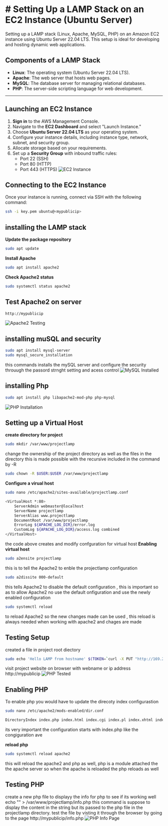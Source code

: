 
# # Setting Up a LAMP Stack on an EC2 Instance (Ubuntu Server)

Setting up a LAMP stack (Linux, Apache, MySQL, PHP) on an Amazon EC2 instance using Ubuntu Server 22.04 LTS. This setup is ideal for developing and hosting dynamic web applications.

## Components of a LAMP Stack
- **Linux**: The operating system (Ubuntu Server 22.04 LTS).
- **Apache**: The web server that hosts web pages.
- **MySQL**: The database server for managing relational databases.
- **PHP**: The server-side scripting language for web development.

---

## Launching an EC2 Instance

1. **Sign in** to the AWS Management Console.
2. Navigate to the **EC2 Dashboard** and select "Launch Instance."
3. Choose **Ubuntu Server 22.04 LTS** as your operating system.
4. Configure your instance details, including instance type, network, subnet, and security group.
5. Allocate storage based on your requirements.
6. Set up a **Security Group** with inbound traffic rules:
   - Port 22 (SSH)
   - Port 80 (HTTP)
   - Port 443 (HTTPS)
![EC2 Instance](https://github.com/GrailRoyal/StegOps/blob/ed6b0c291df66c2c80e7b20a9e6fb8688fa590dd/ec2.png)


## Connecting to the EC2 Instance

Once your instance is running, connect via SSH with the following command:

```bash
ssh -i key.pem ubuntu@<mypublicip>
```
 
## installing the LAMP stack
**Update the package repository**
```bash
sudo apt update
```
**Install Apache**
```bash
sudo apt install apache2
```
**Check Apache2 status**
```bash
sudo systemctl status apache2
```
## Test Apache2 on server
```bash
http://mypublicip
```
![Apache2 Testing](https://github.com/GrailRoyal/StegOps/blob/ed6b0c291df66c2c80e7b20a9e6fb8688fa590dd/Apache2%20Testing.png)

## installing muSQL and security
```bash
sudo apt install mysql-server
sudo mysql_secure_installation
```
this commands installs the mySQL server and configure the security throuugh the passord strnght setting and acess control
![MySQL Installed](https://github.com/GrailRoyal/StegOps/blob/ed6b0c291df66c2c80e7b20a9e6fb8688fa590dd/mySQL%20installed.png)


## installing Php
```bash
sudo apt install php libapache2-mod-php php-mysql
```
![PHP Installation](https://github.com/GrailRoyal/StegOps/blob/ed6b0c291df66c2c80e7b20a9e6fb8688fa590dd/php%20installation.png)


## Setting up a Virtual Host
**create directory for project**
```bash
sudo mkdir /var/www/projectlamp
```
change the ownership  of the project directory as well as the files in the directory this is made possible with the recursive included in the command by -R

```bash
sudo chown -R $USER:$USER /var/www/projectlamp
```
**Configure a virual host**
```bash
sudo nano /etc/apache2/sites-available/projectlamp.conf
```
```bash
<VirtualHost *:80>
    ServerAdmin webmaster@localhost
    ServerName projectlamp
    ServerAlias www.projectlamp
    DocumentRoot /var/www/projectlamp
    ErrorLog ${APACHE_LOG_DIR}/error.log
    CustomLog ${APACHE_LOG_DIR}/access.log combined
</VirtualHost>
```

the  code above creates and modify  confguration for virtual host
**Enabling virtual host**
```bash
sudo a2ensite projectlamp
```
 this is to tell the Apache2 to enble the projectlamp configuration
```bash
sudo a2dissite 000-default
```
this tells Apache2 to disable the default configuration , this is important so as to allow Apache2 no use the default onfiguration and use the newly enabled configuration
```bash
sudo systemctl reload
```
to reload Apache2 so the new changes made can be used , this reload is always needed when working with apache2 and chages are made


## Testing Setup

created a file in project root diectory 
```bash
sudo echo 'Hello LAMP from hostname' $(TOKEN=`curl -X PUT "http://169.254.169.254/latest/api/token" -H "X-aws-ec2-metadata-token-ttl-seconds: 21600"` && curl -H "X-aws-ec2-metadata-token: $TOKEN" -s http://169.254.169.254/latest/meta-data/public-hostname) 'with public IP' $(TOKEN=`curl -X PUT "http://169.254.169.254/latest/api/token" -H "X-aws-ec2-metadata-token-ttl-seconds: 21600"` && curl -H "X-aws-ec2-metadata-token: $TOKEN" -s http://169.254.169.254/latest/meta-data/public-ipv4) > /var/www/projectlamp/index.html
```
visit project website on browser with webname or ip address
http://mypublicip
![PHP Tested](https://github.com/GrailRoyal/StegOps/blob/ed6b0c291df66c2c80e7b20a9e6fb8688fa590dd/php%20tested.png)



## Enabling PHP
To enable php you would have to update the direcoty index configurastion 
```bash
sudo nano /etc/apache2/mods-enabled/dir.conf
```

```bash
DirectoryIndex index.php index.html index.cgi index.pl index.xhtml index.htm
```
its very important the configuration starts with index.php like the congiguration ave

**reload php**
```bash
sudo systemctl reload apache2
```
this will reload the apache2 and php as well, php is a module attached the the apache server so when the apache is reloaded the php reloads as well 

## Testing PHP
create a new php file to displayy the info for php to see if its working well
echo "<?php phpinfo(); ?>" > /var/www/projectlamp/info.php
this command is suppose to display the content in the string but its passed to the php file in the projectlamp directory.
test the file by visting it through the browser by going to the page
http://mypublicip/info.php
![PHP Info Page](https://github.com/GrailRoyal/StegOps/blob/ed6b0c291df66c2c80e7b20a9e6fb8688fa590dd/php%20info%20page.png)
